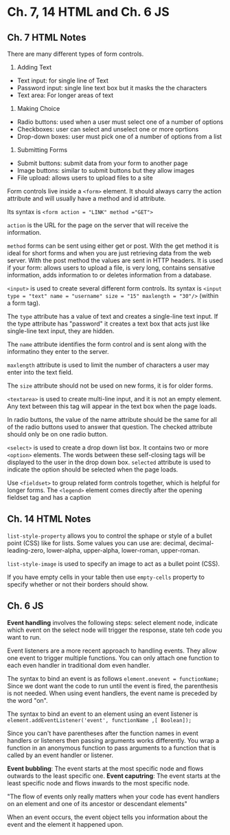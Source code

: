 # Ch. 7, 14 HTML and Ch. 6 JS

## Ch. 7 HTML Notes
There are many different types of form controls. 
1. Adding Text
  - Text input: for single line of Text
  - Password input: single line text box but it masks the the characters
  - Text area: For longer areas of text
1. Making Choice
  - Radio buttons: used when a user must select one of a number of options
  - Checkboxes: user can select and unselect one or more oprtions
  - Drop-down boxes: user must pick one of a number of options from a list
1. Submitting Forms
  - Submit buttons: submit data from your form to another page
  - Image buttons: similar to submit buttons but they allow images
  - File upload: allows users to upload files to a site

Form controls live inside a `<form>` element. It should always carry the action attribute and will usually have a method and id attribute. 

Its syntax is `<form action = "LINK" method ="GET">`

`action` is the URL for the page on the server that will receive the information.

`method` forms can be sent using either get or post. With the get method it is ideal for short forms and when you are just retrieving data from the web server. With the post method the values are sent in HTTP headers. It is used if your form: allows users to upload a file, is very long, contains sensative information, adds information to or deletes information from a database.

`<input>` is used to create several different form controls. Its syntax is `<input type = "text" name = "username" size = "15" maxlength = "30"/>` (within a form tag). 

The `type` attribute has a value of text and creates a single-line text input. If the type attribute has "password" it creates a text box that acts just like single-line text input, they are hidden. 

The `name` attribute identifies the form control and is sent along with the informatino they enter to the server. 

`maxlength` attribute is used to limit the number of characters a user may enter into the text field. 

The `size` attribute should not be used on new forms, it is for older forms. 

`<textarea>` is used to create multi-line input, and it is not an empty element. Any text between this tag will appear in the text box when the page loads.

In radio buttons, the value of the name attribute should be the same for all of the radio buttons used to answer that question. The checked attribute should only be on one radio button. 

`<select>` is used to create a drop down list box. It contains two or more `<option>` elements. The words between these self-closing tags will be displayed to the user in the drop down box. `selected` attribute is used to indicate the option should be selected when the page loads. 

Use `<fieldset>` to group related form controls together, which is helpful for longer forms. The `<legend>` element comes directly after the opening fieldset tag and has a caption

## Ch. 14 HTML Notes
`list-style-property` allows you to control the sphape or style of a bullet point (CSS) like for lists. Some values you can use are: decimal, decimal-leading-zero, lower-alpha, upper-alpha, lower-roman, upper-roman.

`list-style-image` is used to specify an image to act as a bullet point (CSS).

If you have empty cells in your table then use `empty-cells` property to specify whether or not their borders should show. 

## Ch. 6 JS
**Event handling** involves the following steps: select element node, indicate which event on the select node will trigger the response, state teh code you want to run. 

Event listeners are a more recent approach to handling events. They allow one event to trigger multiple functions. You can only attach one function to each even handler in traditional dom even handler. 

The syntax to bind an event is as follows `element.onevent = functionName;` Since we dont want the code to run until the event is fired, the parenthesis is not needed. When using event handlers, the event name is preceded by the word "on". 

The syntax to bind an event to an element using an event listener is `element.addEventListener('event', functionName ,[ Boolean]);`

Since you can't have parentheses after the function names in event handlers or listeners then passing arguments works differently. You wrap a function in an anonymous function to pass arguments to a function that is called by an event handler or listener. 

**Event bubbling**: The event starts at the most specific node and flows outwards to the least specific one. **Event caputring**: The event starts at the least specific node and flows inwards to the most specific node. 

"The flow of events only really matters when your code has event handlers on an element and one of its ancestor or descendant elements"

When an event occurs, the event object tells you information about the event and the element it happened upon. 

